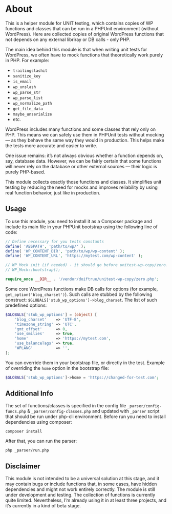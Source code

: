 About
=====
This is a helper module for UNIT testing, which contains copies of WP functions and classes that can be run in a PHPUnit environment (without WordPress). Here are collected copies of original WordPress functions that not depends on any external libriray or DB calls - only PHP.

The main idea behind this module is that when writing unit tests for WordPress, we often have to mock functions that theoretically work purely in PHP. For example:

* `trailingslashit`
* `sanitize_key`
* `is_email`
* `wp_unslash`
* `wp_parse_str`
* `wp_parse_list`
* `wp_normalize_path`
* `get_file_data`
* `maybe_unserialize`
* etc.

WordPress includes many functions and some classes that rely only on PHP. This means we can safely use them in PHPUnit tests without mocking — as they behave the same way they would in production. This helps make the tests more accurate and easier to write.

One issue remains: it’s not always obvious whether a function depends on, say, database data. However, we can be fairly certain that some functions will never rely on the database or other external sources — their logic is purely PHP-based.

This module collects exactly those functions and classes. It simplifies unit testing by reducing the need for mocks and improves reliability by using real function behavior, just like in production.


Usage
-----
To use this module, you need to install it as a Composer package and include its main file in your PHPUnit bootstrap using the following line of code:
```php
// Define necessary for you tests constants
define( 'ABSPATH', 'path/to/wp/' );
define( 'WP_CONTENT_DIR', 'path/to/wp/wp-content' );
define( 'WP_CONTENT_URL', 'https://mytest.com/wp-content' );

// WP_Mock init (if needed) - it should go before unitest-wp-copy/zero.php
// WP_Mock::bootstrap();

require_once __DIR__ . '/vendor/doiftrue/unitest-wp-copy/zero.php';
```

Some core WordPress functions make DB calls for options (for example, `get_option('blog_charset')`). Such calls are stubbed by the following construct: `$GLOBALS['stub_wp_options']->blog_charset`. The list of such predefined options:

```php
$GLOBALS['stub_wp_options'] = (object) [
	'blog_charset'    => 'UTF-8',
	'timezone_string' => 'UTC',
	'gmt_offset'      => 0,
	'use_smilies'     => true,
	'home'            => 'https://mytest.com',
	'use_balanceTags' => true,
	'WPLANG'          => '',
];
```

You can override them in your bootstrap file, or directly in the test. Example of overriding the `home` option in the bootstrap file:
```php
$GLOBALS['stub_wp_options']->home = 'https://changed-for-test.com';
```


Additional Info
---------------
The set of functions/classes is specified in the config file `_parser/config-funcs.php` & `_parser/config-classes.php` and updated with ``_parser`` script that should be run under php-cli environment. Before run you need to install dependencies using composer:
```shell
composer install
```
After that, you can run the parser:
```shell
php _parser/run.php
```


Disclaimer
----------
This module is not intended to be a universal solution at this stage, and it may contain bugs or include functions that, in some cases, have hidden dependencies and might not work entirely correctly. The module is still under development and testing. The collection of functions is currently quite limited. Nevertheless, I’m already using it in at least three projects, and it’s currently in a kind of beta stage.

